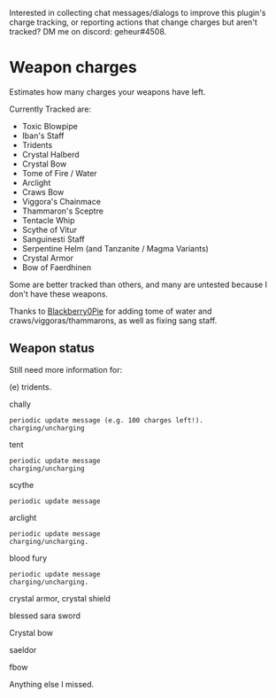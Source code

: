 Interested in collecting chat messages/dialogs to improve this plugin's charge tracking, or reporting actions that change charges but aren't tracked? DM me on discord: geheur#4508.

# Weapon charges
Estimates how many charges your weapons have left.

Currently Tracked are:
 - Toxic Blowpipe
 - Iban's Staff
 - Tridents
 - Crystal Halberd
 - Crystal Bow
 - Tome of Fire / Water
 - Arclight
 - Craws Bow
 - Viggora's Chainmace
 - Thammaron's Sceptre
 - Tentacle Whip
 - Scythe of Vitur
 - Sanguinesti Staff
 - Serpentine Helm (and Tanzanite / Magma Variants)
 - Crystal Armor
 - Bow of Faerdhinen

Some are better tracked than others, and many are untested because I don't have these weapons.

Thanks to [Blackberry0Pie](https://github.com/Blackberry0Pie) for adding tome of water and craws/viggoras/thammarons, as well as fixing sang staff.

## Weapon status
Still need more information for:

(e) tridents.

chally

    periodic update message (e.g. 100 charges left!).
    charging/uncharging

tent

    periodic update message
    charging/uncharging

scythe

    periodic update message

arclight

    periodic update message
    charging/uncharging.

blood fury

    periodic update message
    charging/uncharging.

crystal armor, crystal shield

blessed sara sword

Crystal bow

saeldor

fbow

Anything else I missed.
